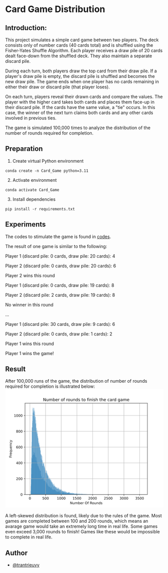 # Card Game Distribution

## Introduction:

This project simulates a simple card game between two players. The deck consists only of number cards (40 cards total) and is shuffled using the Fisher-Yates Shuffle Algorithm. Each player receives a draw pile of 20 cards dealt face-down from the shuffled deck. They also maintain a separate discard pile.

During each turn, both players draw the top card from their draw pile. If a player's draw pile is empty, the discard pile is shuffled and becomes the new draw pile. The game ends when one player has no cards remaining in either their draw or discard pile (that player loses).

On each turn, players reveal their drawn cards and compare the values. The player with the higher card takes both cards and places them face-up in their discard pile. If the cards have the same value, a "tie" occurs. In this case, the winner of the next turn claims both cards and any other cards involved in previous ties.

The game is simulated 100,000 times to analyze the distribution of the number of rounds required for completion.

## Preparation

1. Create virtual Python environment
  ```shell
  conda create -n Card_Game python=3.11
  ```
2. Activate environment
  ```shell
  conda activate Card_Game
  ```
3. Install dependencies
  ```shell
  pip install -r requirements.txt
  ```
  
## Experiments
The codes to stimulate the game is found in [codes](/codes).

The result of one game is similar to the following:

Player 1 (discard pile: 0 cards, draw pile: 20 cards): 4

Player 2 (discard pile: 0 cards, draw pile: 20 cards): 6

Player 2 wins this round

Player 1 (discard pile: 0 cards, draw pile: 19 cards): 8

Player 2 (discard pile: 2 cards, draw pile: 19 cards): 8

No winner in this round

...

Player 1 (discard pile: 30 cards, draw pile: 9 cards): 6

Player 2 (discard pile: 0 cards, draw pile: 1 cards): 2

Player 1 wins this round

Player 1 wins the game!

## Result

After 100,000 runs of the game, the distribution of number of rounds required for completion is illustrated below:
![Distribution of number of rounds](/Distribution.svg "Distribution of number of rounds")

A left-skewed distribution is found, likely due to the rules of the game. Most games are completed between 100 and 200 rounds, which means an avarage game would take an extremely long time in real life. Some games even exceed 3,000 rounds to finish! Games like these would be impossible to complete in real life.

## Author

- [@trantrieuvy](https://www.github.com/trantrieuvy)


